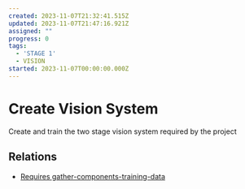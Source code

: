 ```yaml
---
created: 2023-11-07T21:32:41.515Z
updated: 2023-11-07T21:47:16.921Z
assigned: ""
progress: 0
tags:
  - 'STAGE 1'
  - VISION
started: 2023-11-07T00:00:00.000Z
---
```


# Create Vision System

Create and train the two stage vision system required by the project

## Relations

- [Requires gather-components-training-data](gather-components-training-data.md)
